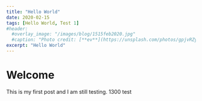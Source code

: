 ```yaml
---
title: "Hello World"
date: 2020-02-15
tags: [Hello World, Test 1]
#header:
  #overlay_image: "/images/blog/1515feb2020.jpg"
  #caption: "Photo credit: [**ev**](https://unsplash.com/photos/gpjvRZyavZc)"
excerpt: "Hello World"
---
```


# Welcome

This is my first post and I am still testing.  1300 test
